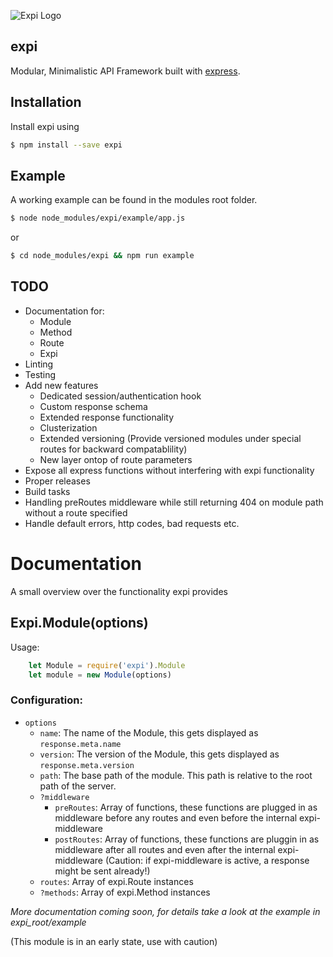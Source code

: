 ![Expi Logo](https://image.ibb.co/gRq45k/expi_logo.png "Expi Logo")

## expi
Modular, Minimalistic API Framework built with [express](https://www.npmjs.com/package/express).

## Installation

  Install expi using 

```bash
$ npm install --save expi
```

## Example

  A working example can be found in the modules root folder.

```bash
$ node node_modules/expi/example/app.js
```
  or
```bash
$ cd node_modules/expi && npm run example
```

## TODO
  - Documentation for:
    - Module
    - Method
    - Route
    - Expi
  - Linting
  - Testing
  - Add new features
    - Dedicated session/authentication hook
    - Custom response schema
    - Extended response functionality
    - Clusterization
    - Extended versioning (Provide versioned modules under special routes for backward compatablility)
    - New layer ontop of route parameters
  - Expose all express functions without interfering with expi functionality
  - Proper releases
  - Build tasks
  - Handling preRoutes middleware while still returning 404 on module path without a route specified
  - Handle default errors, http codes, bad requests etc.


# Documentation
  
  A small overview over the functionality expi provides

## Expi.Module(options)
Usage:
```javascript
    let Module = require('expi').Module
    let module = new Module(options)
```
### Configuration:
 - `options` 
    - `name`: The name of the Module, this gets displayed as `response.meta.name`
    - `version`: The version of the Module, this gets displayed as `response.meta.version`
    - `path`: The base path of the module. This path is relative to the root path of the server.
    - `?middleware`
        - `preRoutes`: Array of functions, these functions are plugged in as middleware before any routes and even before the internal expi-middleware
        - `postRoutes`: Array of functions, these functions are pluggin in as middleware after all routes and even after the internal expi-middleware (Caution: if expi-middleware is active, a response might be sent already!)
    - `routes`: Array of expi.Route instances
    - `?methods`: Array of expi.Method instances

_More documentation coming soon, for details take a look at the example in expi_root/example_

(This module is in an early state, use with caution)